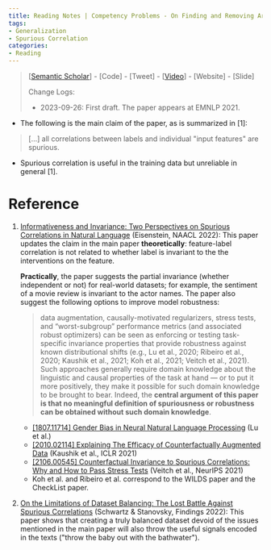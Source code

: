```yaml
---
title: Reading Notes | Competency Problems - On Finding and Removing Artifacts in Language Data
tags: 
- Generalization
- Spurious Correlation
categories:
- Reading
---
```


> [[Semantic Scholar](https://www.semanticscholar.org/paper/Competency-Problems%3A-On-Finding-and-Removing-in-Gardner-Merrill/023fc86c932fbc36702a6ad11c94ba419e1d8d88)] - [Code] - [Tweet] - [[Video](https://aclanthology.org/2021.emnlp-main.135.mp4)] - [Website] - [Slide]
>
> Change Logs:
>
> - 2023-09-26: First draft. The paper appears at EMNLP 2021.

- The following is the main claim of the paper, as is summarized in [1]:

> [...] all correlations between labels and individual "input features" are spurious.

- Spurious correlation is useful in the training data but unreliable in general [1].

# Reference

1. [Informativeness and Invariance: Two Perspectives on Spurious Correlations in Natural Language](https://aclanthology.org/2022.naacl-main.321) (Eisenstein, NAACL 2022): This paper updates the claim in the main paper **theoretically**: feature-label correlation is not related to whether label is invariant to the the interventions on the feature. 

    **Practically**, the paper suggests the partial invariance (whether independent or not) for real-world datasets; for example, the sentiment of a movie review is invariant to the actor names. The paper also suggest the following options to improve model robustness:

    > data augmentation, causally-motivated regularizers, stress tests, and “worst-subgroup” performance metrics (and associated robust optimizers) can be seen as enforcing or testing task-specific invariance properties that provide robustness against known distributional shifts (e.g., Lu et al., 2020; Ribeiro et al., 2020; Kaushik et al., 2021; Koh et al., 2021; Veitch et al., 2021). Such approaches generally require domain knowledge about the linguistic and causal properties of the task at hand — or to put it more positively, they make it possible for such domain knowledge to be brought to bear. Indeed, the **central argument of this paper is that no meaningful definition of spuriousness or robustness can be obtained without such domain knowledge**.

    - [[1807.11714] Gender Bias in Neural Natural Language Processing](https://arxiv.org/abs/1807.11714) (Lu et al.)
    - [[2010.02114] Explaining The Efficacy of Counterfactually Augmented Data](https://arxiv.org/abs/2010.02114) (Kaushik et al., ICLR 2021)
    - [[2106.00545] Counterfactual Invariance to Spurious Correlations: Why and How to Pass Stress Tests](https://arxiv.org/abs/2106.00545) (Veitch et al., NeurIPS 2021)
    - Koh et al. and Ribeiro et al. correspond to the WILDS paper and the CheckList paper.

2. [On the Limitations of Dataset Balancing: The Lost Battle Against Spurious Correlations](https://aclanthology.org/2022.findings-naacl.168) (Schwartz & Stanovsky, Findings 2022): This paper shows that creating a truly balanced dataset devoid of the issues mentioned in the main paper will also throw the useful signals encoded in the texts ("throw the baby out with the bathwater").

